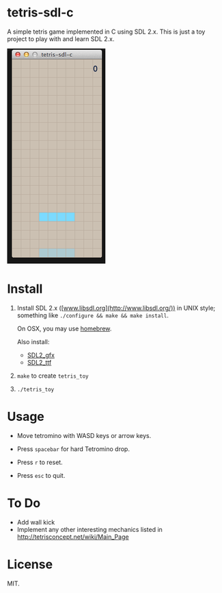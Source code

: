 tetris-sdl-c
============

A simple tetris game implemented in C using SDL 2.x.
This is just a toy project to play with and learn SDL 2.x.

![](demo.gif)

Install
=======

1.  Install SDL 2.x ([www.libsdl.org](http://www.libsdl.org/)) in UNIX style; something like `./configure && make && make install`.

    On OSX, you may use [homebrew](http://brew.sh/).

    Also install:
    * [SDL2_gfx](http://cms.ferzkopp.net/index.php/software/13-sdl-gfx)
    * [SDL2_ttf](https://www.libsdl.org/projects/SDL_ttf/)

2. `make` to create `tetris_toy`

3. `./tetris_toy`

Usage
=====

- Move tetromino with WASD keys or arrow keys.
- Press `spacebar` for hard Tetromino drop.

- Press `r` to reset.
- Press `esc` to quit.


To Do
=====

- Add wall kick
- Implement any other interesting mechanics listed in http://tetrisconcept.net/wiki/Main_Page

License
=======

MIT.
